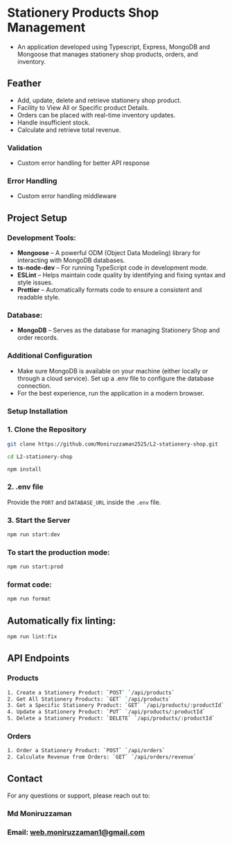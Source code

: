 # Stationery Products Shop Management

- An application developed using Typescript, Express, MongoDB and Mongoose that manages stationery shop products, orders, and inventory.

## Feather

- Add, update, delete and retrieve stationery shop product.
- Facility to View All or Specific product Details.
- Orders can be placed with real-time inventory updates.
- Handle insufficient stock.
- Calculate and retrieve total revenue.

### Validation

- Custom error handling for better API response

### Error Handling

- Custom error handling middleware

## Project Setup

### Development Tools:

- **Mongoose** – A powerful ODM (Object Data Modeling) library for interacting with MongoDB databases.
- **ts-node-dev** – For running TypeScript code in development mode.
- **ESLint** – Helps maintain code quality by identifying and fixing syntax and style issues.
- **Prettier** – Automatically formats code to ensure a consistent and readable style.

### Database:

- **MongoDB** – Serves as the database for managing Stationery Shop and order records.

### Additional Configuration

- Make sure MongoDB is available on your machine (either locally or through a cloud service). Set up a .env file to configure the database connection.
- For the best experience, run the application in a modern browser.

### Setup Installation

### 1. Clone the Repository

```bash
git clone https://github.com/Moniruzzaman2525/L2-stationery-shop.git

cd L2-stationery-shop

npm install
```
### 2. .env file

Provide the `PORT` and `DATABASE_URL` inside the `.env` file.

### 3. Start the Server

```bash
npm run start:dev
```
### To start the production mode:

```bash
npm run start:prod
```

### format code:

```bash
npm run format
```

## Automatically fix linting:

```bash
npm run lint:fix
```

## API Endpoints

### Products

```bash
1. Create a Stationery Product: `POST` `/api/products`
2. Get All Stationery Products: `GET` `/api/products`
3. Get a Specific Stationery Product: `GET` `/api/products/:productId`
4. Update a Stationery Product: `PUT` `/api/products/:productId`
5. Delete a Stationery Product: `DELETE` `/api/products/:productId`
```

### Orders

```bash
1. Order a Stationery Product: `POST` `/api/orders`
2. Calculate Revenue from Orders: `GET` `/api/orders/revenue`
```

## Contact

For any questions or support, please reach out to:
### Md Moniruzzaman
### Email: web.moniruzzaman1@gmail.com
